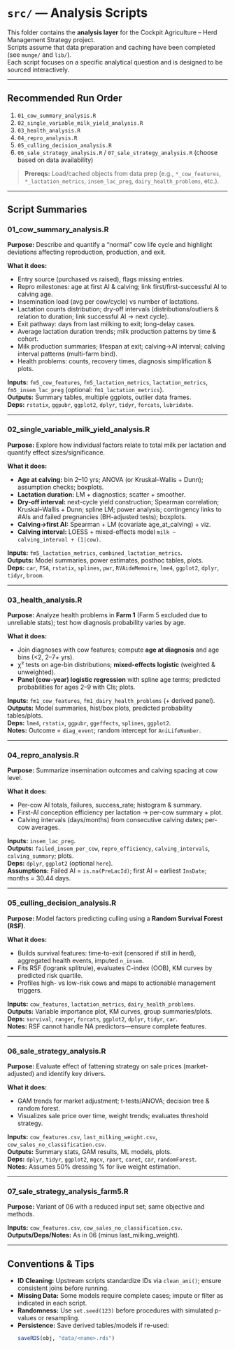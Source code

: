 # `src/` — Analysis Scripts

This folder contains the **analysis layer** for the Cockpit Agriculture – Herd Management Strategy project.  
Scripts assume that data preparation and caching have been completed (see `munge/` and `lib/`).  
Each script focuses on a specific analytical question and is designed to be sourced interactively.

---

## Recommended Run Order

1) `01_cow_summary_analysis.R`  
2) `02_single_variable_milk_yield_analysis.R`  
3) `03_health_analysis.R`  
4) `04_repro_analysis.R`  
5) `05_culling_decision_analysis.R`  
6) `06_sale_strategy_analysis.R` / `07_sale_strategy_analysis.R` (choose based on data availability)

> **Prereqs:** Load/cached objects from data prep (e.g., `*_cow_features`, `*_lactation_metrics`, `insem_lac_preg`, `dairy_health_problems`, etc.).

---

## Script Summaries

### 01_cow_summary_analysis.R
**Purpose:** Describe and quantify a “normal” cow life cycle and highlight deviations affecting reproduction, production, and exit.

**What it does:**  
- Entry source (purchased vs raised), flags missing entries.  
- Repro milestones: age at first AI & calving; link first/first-successful AI to calving age.  
- Insemination load (avg per cow/cycle) vs number of lactations.  
- Lactation counts distribution; dry-off intervals (distributions/outliers & relation to duration; link successful AI → next cycle).  
- Exit pathway: days from last milking to exit; long-delay cases.  
- Average lactation duration trends; milk production patterns by time & cohort.  
- Milk production summaries; lifespan at exit; calving→AI interval; calving interval patterns (multi-farm bind).  
- Health problems: counts, recovery times, diagnosis simplification & plots.

**Inputs:** `fm5_cow_features`, `fm5_lactation_metrics`, `lactation_metrics`, `fm5_insem_lac_preg` (optional: `fm1_lactation_metrics`).  
**Outputs:** Summary tables, multiple ggplots, outlier data frames.  
**Deps:** `rstatix`, `ggpubr`, `ggplot2`, `dplyr`, `tidyr`, `forcats`, `lubridate`.  

---

### 02_single_variable_milk_yield_analysis.R
**Purpose:** Explore how individual factors relate to total milk per lactation and quantify effect sizes/significance.

**What it does:**  
- **Age at calving:** bin 2–10 yrs; ANOVA (or Kruskal–Wallis + Dunn); assumption checks; boxplots.  
- **Lactation duration:** LM + diagnostics; scatter + smoother.  
- **Dry-off interval:** next-cycle yield construction; Spearman correlation; Kruskal–Wallis + Dunn; spline LM; power analysis; contingency links to #AIs and failed pregnancies (BH-adjusted tests); boxplots.  
- **Calving→first AI:** Spearman + LM (covariate age_at_calving) + viz.  
- **Calving interval:** LOESS + mixed-effects model `milk ~ calving_interval + (1|cow)`.

**Inputs:** `fm5_lactation_metrics`, `combined_lactation_metrics`.  
**Outputs:** Model summaries, power estimates, posthoc tables, plots.  
**Deps:** `car`, `FSA`, `rstatix`, `splines`, `pwr`, `RVAideMemoire`, `lme4`, `ggplot2`, `dplyr`, `tidyr`, `broom`.  

---

### 03_health_analysis.R
**Purpose:** Analyze health problems in **Farm 1** (Farm 5 excluded due to unreliable stats); test how diagnosis probability varies by age.

**What it does:**  
- Join diagnoses with cow features; compute **age at diagnosis** and age bins (<2, 2–7+ yrs).  
- χ² tests on age-bin distributions; **mixed-effects logistic** (weighted & unweighted).  
- **Panel (cow-year) logistic regression** with spline age terms; predicted probabilities for ages 2–9 with CIs; plots.

**Inputs:** `fm1_cow_features`, `fm1_dairy_health_problems` (+ derived panel).  
**Outputs:** Model summaries, hist/box plots, predicted probability tables/plots.  
**Deps:** `lme4`, `rstatix`, `ggpubr`, `ggeffects`, `splines`, `ggplot2`.  
**Notes:** Outcome = `diag_event`; random intercept for `AniLifeNumber`.

---

### 04_repro_analysis.R
**Purpose:** Summarize insemination outcomes and calving spacing at cow level.

**What it does:**  
- Per-cow AI totals, failures, success_rate; histogram & summary.  
- First-AI conception efficiency per lactation → per-cow summary + plot.  
- Calving intervals (days/months) from consecutive calving dates; per-cow averages.

**Inputs:** `insem_lac_preg`.  
**Outputs:** `failed_insem_per_cow`, `repro_efficiency`, `calving_intervals`, `calving_summary`; plots.  
**Deps:** `dplyr`, `ggplot2` (optional `here`).  
**Assumptions:** Failed AI = `is.na(PreLacId)`; first AI = earliest `InsDate`; months = 30.44 days.

----

### 05_culling_decision_analysis.R
**Purpose:** Model factors predicting culling using a **Random Survival Forest (RSF)**.

**What it does:**  
- Builds survival features: time-to-exit (censored if still in herd), aggregated health events, imputed `n_insem`.  
- Fits RSF (logrank splitrule), evaluates C-index (OOB), KM curves by predicted risk quartile.  
- Profiles high- vs low-risk cows and maps to actionable management triggers.

**Inputs:** `cow_features`, `lactation_metrics`, `dairy_health_problems`.  
**Outputs:** Variable importance plot, KM curves, group summaries/plots.  
**Deps:** `survival`, `ranger`, `forcats`, `ggplot2`, `dplyr`, `tidyr`, `car`.  
**Notes:** RSF cannot handle NA predictors—ensure complete features.

---

### 06_sale_strategy_analysis.R
**Purpose:** Evaluate effect of fattening strategy on sale prices (market-adjusted) and identify key drivers.

**What it does:**  
- GAM trends for market adjustment; t-tests/ANOVA; decision tree & random forest.  
- Visualizes sale price over time, weight trends; evaluates threshold strategy.

**Inputs:** `cow_features.csv`, `last_milking_weight.csv`, `cow_sales_no_classification.csv`.  
**Outputs:** Summary stats, GAM results, ML models, plots.  
**Deps:** `dplyr`, `tidyr`, `ggplot2`, `mgcv`, `rpart`, `caret`, `car`, `randomForest`.  
**Notes:** Assumes 50% dressing % for live weight estimation.

---

### 07_sale_strategy_analysis_farm5.R
**Purpose:** Variant of 06 with a reduced input set; same objective and methods.

**Inputs:** `cow_features.csv`, `cow_sales_no_classification.csv`.  
**Outputs/Deps/Notes:** As in 06 (minus last_milking_weight).

---

## Conventions & Tips

- **ID Cleaning:** Upstream scripts standardize IDs via `clean_ani()`; ensure consistent joins before running.  
- **Missing Data:** Some models require complete cases; impute or filter as indicated in each script.  
- **Randomness:** Use `set.seed(123)` before procedures with simulated p-values or resampling.  
- **Persistence:** Save derived tables/models if re-used:
  ```r
  saveRDS(obj, "data/<name>.rds")

